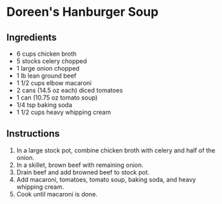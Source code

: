 # Doreen's Hanburger Soup

## Ingredients
- 6 cups chicken broth
- 5 stocks celery chopped
- 1 large onion chopped
- 1 lb lean ground beef
- 1 1/2 cups elbow macaroni
- 2 cans (14.5 oz each) diced tomatoes
- 1 can (10.75 oz tomato soup)
- 1/4 tsp baking soda
- 1 1/2 cups heavy whipping cream

## Instructions
1. In a large stock pot, combine chicken broth with celery and half of the onion.
2. In a skillet, brown beef with remaining onion.
3. Drain beef and add browned beef to stock pot.
4. Add macaroni, tomatoes, tomato soup, baking soda, and heavy whipping cream.
5. Cook until macaroni is done.